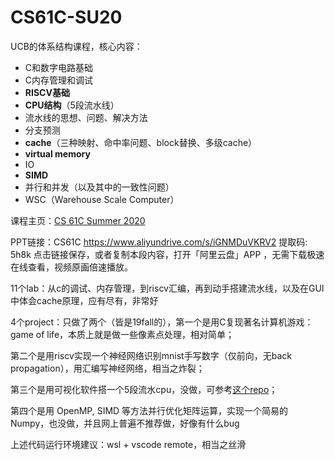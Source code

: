 # CS61C-SU20
UCB的体系结构课程，核心内容：

- C和数字电路基础
- C内存管理和调试
- **RISCV基础**
- **CPU结构**（5段流水线）
- 流水线的思想、问题、解决方法
- 分支预测
- **cache**（三种映射、命中率问题、block替换、多级cache）
- **virtual memory**
- IO
- **SIMD**
- 并行和并发（以及其中的一致性问题）
- WSC（Warehouse Scale Computer）

课程主页：[CS 61C Summer 2020](https://inst.eecs.berkeley.edu/~cs61c/su20/)

PPT链接：CS61C https://www.aliyundrive.com/s/iGNMDuVKRV2 提取码: 5h8k 点击链接保存，或者复制本段内容，打开「阿里云盘」APP ，无需下载极速在线查看，视频原画倍速播放。



11个lab：从c的调试、内存管理，到riscv汇编，再到动手搭建流水线，以及在GUI中体会cache原理，应有尽有，非常好



4个project：只做了两个（皆是19fall的），第一个是用C复现著名计算机游戏：game of life，本质上就是做一些像素点处理，相对简单；

第二个是用riscv实现一个神经网络识别mnist手写数字（仅前向，无back propagation），用汇编写神经网络，相当之炸裂；

第三个是用可视化软件搭一个5段流水cpu，没做，可参考[这个repo](https://github.com/haohuaijin/CS61C)；

第四个是用 OpenMP, SIMD 等方法并行优化矩阵运算，实现一个简易的 Numpy，也没做，并且网上普遍不推荐做，好像有什么bug



上述代码运行环境建议：wsl + vscode remote，相当之丝滑
